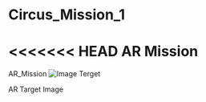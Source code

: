 # Circus_Mission_1
<<<<<<< HEAD
AR Mission
=======
AR_Mission
![Image Terget](https://user-images.githubusercontent.com/67031535/106784303-899c2400-668f-11eb-92f4-266faef63036.jpg)

AR Target Image
